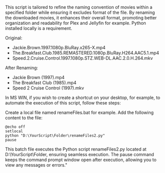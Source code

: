 This script is tailored to refine the naming convention of movies within a specified folder while ensuring it excludes format of the file.
By renaming the downloaded movies, it enhances their overall format, promoting better organization and readability for Plex and Jellyfin for example.
Python installed locally is a requirement.

Original:
* Jackie.Brown.1997.1080p.BluRay.x265-X.mp4
* The.Breakfast.Club.1985.REMASTERED.1080p.BluRay.H264.AAC5.1.mp4
* Speed.2.Cruise.Control.1997.1080p.STZ.WEB-DL.AAC.2.0.H.264.mkv

After Renaming:
* Jackie Brown (1997).mp4
* The Breakfast Club (1985).mp4
* Speed 2 Cruise Control (1997).mkv

In MS WIN, if you wish to create a shortcut on your desktop, for example, to automate the execution of this script, follow these steps:

Create a local file named renameFiles.bat for example. Add the following content to the file:

```
@echo off
setlocal
python "D:\YourScript\Folder\renameFiles2.py"
pause
```

This batch file executes the Python script renameFiles2.py located at D:\YourScript\Folder\, ensuring seamless execution. The pause command keeps the command prompt window open after execution, allowing you to view any messages or errors."